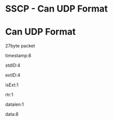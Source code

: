 # SSCP - Can UDP Format

# Can UDP Format

27byte packet

timestamp:8

stdID:4

extID:4

isExt:1

rtr:1

datalen:1

data:8 

